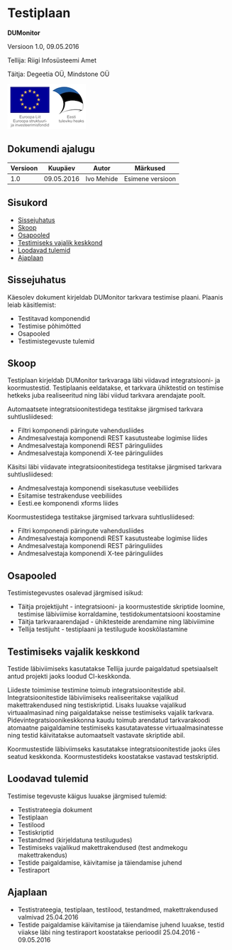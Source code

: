 # Testiplaan

**DUMonitor**

Versioon 1.0, 09.05.2016

Tellija: Riigi Infosüsteemi Amet

Täitja: Degeetia OÜ, Mindstone OÜ

![EL struktuurifondid](img/EL_struktuuri-_ja_investeerimisfondid_horisontaalne.jpg)

## Dokumendi ajalugu

| Versioon | Kuupäev    | Autor      | Märkused
|----------|------------|------------|----------------------------------------------
| 1.0      | 09.05.2016 | Ivo Mehide | Esimene versioon

## Sisukord

  * [Sissejuhatus](#sissejuhatus)
  * [Skoop](#skoop)
  * [Osapooled](#osapooled)
  * [Testimiseks vajalik keskkond](#testimiseks-vajalik-keskkond)
  * [Loodavad tulemid](#loodavad-tulemid)
  * [Ajaplaan](#ajaplaan)


## Sissejuhatus

Käesolev dokument kirjeldab DUMonitor tarkvara testimise plaani. Plaanis leiab käsitlemist:

* Testitavad komponendid
* Testimise põhimõtted
* Osapooled
* Testimistegevuste tulemid

## Skoop

Testiplaan kirjeldab DUMonitor tarkvaraga läbi viidavad integratsiooni- ja koormustestid. Testiplaanis eeldatakse, et tarkvara ühiktestid on testimise hetkeks juba realiseeritud ning läbi viidud tarkvara arendajate poolt.

Automaatsete integratsioonitestidega testitakse järgmised tarkvara suhtlusliidesed:

* Filtri komponendi päringute vahendusliides
* Andmesalvestaja komponendi REST kasutusteabe logimise liides
* Andmesalvestaja komponendi REST päringuliides
* Andmesalvestaja komponendi X-tee päringuliides

Käsitsi läbi viidavate integratsioonitestidega testitakse järgmised tarkvara suhtlusliidesed:

* Andmesalvestaja komponendi sisekasutuse veebiliides
* Esitamise testrakenduse veebiliides
* Eesti.ee komponendi xforms liides

Koormustestidega testitakse järgmised tarkvara suhtlusliidesed:

* Filtri komponendi päringute vahendusliides
* Andmesalvestaja komponendi REST kasutusteabe logimise liides
* Andmesalvestaja komponendi REST päringuliides
* Andmesalvestaja komponendi X-tee päringuliides

## Osapooled

Testimistegevustes osalevad järgmised isikud:

* Täitja projektijuht - integratsiooni- ja koormustestide skriptide loomine, testimise läbiviimise korraldamine, testidokumentatsiooni koostamine
* Täitja tarkvaraarendajad - ühiktesteide arendamine ning läbiviimine
* Tellija testijuht - testiplaani ja testilugude kooskõlastamine

## Testimiseks vajalik keskkond

Testide läbiviimiseks kasutatakse Tellija juurde paigaldatud spetsiaalselt antud projekti jaoks loodud CI-keskkonda.

Liideste toimimise testimine toimub integratsioonitestide abil. Integratsioonitestide läbiviimiseks realiseeritakse vajalikud makettrakendused ning testiskriptid. Lisaks luuakse vajalikud virtuaalmasinad ning paigaldatakse neisse testimiseks vajalik tarkvara. Pidevintegratsioonikeskkonna kaudu toimub arendatud tarkvarakoodi atomaatne paigaldamine testimiseks kasutatavatesse virtuaalmasinatesse ning testid käivitatakse automaatselt vastavate skriptide abil.

Koormustestide läbiviimseks kasutatakse integratsioonitestide jaoks üles seatud keskkonda. Koormustestideks koostatakse vastavad testskriptid.

## Loodavad tulemid

Testimise tegevuste käigus luuakse järgmised tulemid:

* Testistrateegia dokument
* Testiplaan
* Testilood
* Testiskriptid
* Testandmed (kirjeldatuna testilugudes)
* Testimiseks vajalikud makettrakendused (test andmekogu makettrakendus)
* Testide paigaldamise, käivitamise ja täiendamise juhend
* Testiraport

## Ajaplaan

* Testistrateegia, testiplaan, testilood, testandmed, makettrakendused valmivad 25.04.2016
* Testide paigaldamise käivitamise ja täiendamise juhend luuakse, testid viiakse läbi ning testiraport koostatakse perioodil 25.04.2016 - 09.05.2016

